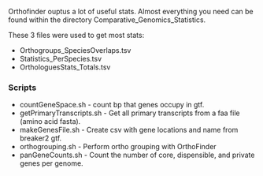 Orthofinder ouptus a lot of useful stats. Almost everything you need can be found within the directory Comparative_Genomics_Statistics.

These 3 files were used to get most stats:
* Orthogroups_SpeciesOverlaps.tsv
* Statistics_PerSpecies.tsv
* OrthologuesStats_Totals.tsv


### Scripts

* countGeneSpace.sh - count bp that genes occupy in gtf.
* getPrimaryTranscripts.sh - Get all primary transcripts from a faa file (amino acid fasta).
* makeGenesFile.sh - Create csv with gene locations and name from breaker2 gtf.
* orthogrouping.sh - Perform ortho grouping with OrthoFinder
* panGeneCounts.sh - Count the number of core, dispensible, and private genes per genome.
